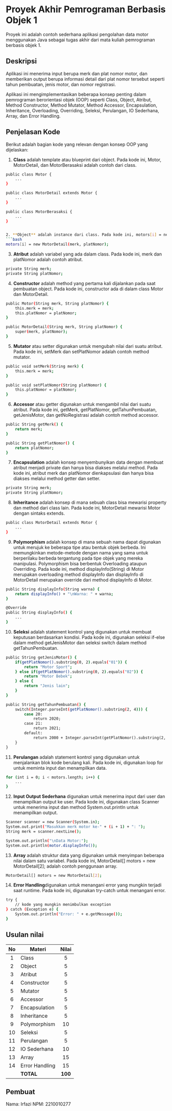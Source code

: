 # Proyek Akhir Pemrograman Berbasis Objek 1

Proyek ini adalah contoh sederhana aplikasi pengolahan data motor menggunakan Java sebagai tugas akhir dari mata kuliah pemrograman berbasis objek 1.

## Deskripsi

Aplikasi ini menerima input berupa merk dan plat nomor motor, dan memberikan output berupa informasi detail dari plat nomor tersebut seperti tahun pembuatan, jenis motor, dan nomor registrasi.

Aplikasi ini mengimplementasikan beberapa konsep penting dalam pemrograman berorientasi objek (OOP) seperti Class, Object, Atribut, Method Constructor, Method Mutator, Method Accessor, Encapsulation, Inheritance, Overloading, Overriding, Seleksi, Perulangan, IO Sederhana, Array, dan Error Handling.
## Penjelasan Kode

Berikut adalah bagian kode yang relevan dengan konsep OOP yang dijelaskan:

1. **Class** adalah template atau blueprint dari object. Pada kode ini, Motor, MotorDetail, dan MotorBerasaksi adalah contoh dari class.
```bash
public class Motor {
    ...
}

public class MotorDetail extends Motor {
    ...
}

public class MotorBerasaksi {
    ...
}


2. **Object** adalah instance dari class. Pada kode ini, motors[i] = new MotorDetail(merk, platNomor); adalah contoh pembuatan object.
```bash
motors[i] = new MotorDetail(merk, platNomor);

```

3. **Atribut** adalah variabel yang ada dalam class. Pada kode ini, merk dan platNomor adalah contoh atribut.

```bash
private String merk;
private String platNomor;

```

4. **Constructor** adalah method yang pertama kali dijalankan pada saat pembuatan object. Pada kode ini, constructor ada di dalam class Motor dan MotorDetail.

```bash
public Motor(String merk, String platNomor) {
    this.merk = merk;
    this.platNomor = platNomor;
}

public MotorDetail(String merk, String platNomor) {
    super(merk, platNomor);
}

```

5. **Mutator** atau setter digunakan untuk mengubah nilai dari suatu atribut. Pada kode ini, setMerk dan setPlatNomor adalah contoh method mutator.
```bash
public void setMerk(String merk) {
    this.merk = merk;
}

public void setPlatNomor(String platNomor) {
    this.platNomor = platNomor;
}

```

6. **Accessor** atau getter digunakan untuk mengambil nilai dari suatu atribut. Pada kode ini, getMerk, getPlatNomor, getTahunPembuatan, getJenisMotor, dan getNoRegistrasi adalah contoh method accessor.
```bash
public String getMerk() {
    return merk;
}

public String getPlatNomor() {
    return platNomor;
}

```

7. **Encapsulation** adalah konsep menyembunyikan data dengan membuat atribut menjadi private dan hanya bisa diakses melalui method. Pada kode ini, atribut merk dan platNomor dienkapsulasi dan hanya bisa diakses melalui method getter dan setter.

```bash
private String merk;
private String platNomor;

```

8. **Inheritance** adalah konsep di mana sebuah class bisa mewarisi property dan method dari class lain. Pada kode ini, MotorDetail mewarisi Motor dengan sintaks extends.

```bash
public class MotorDetail extends Motor {
    ...
}

```

9. **Polymorphism** adalah konsep di mana sebuah nama dapat digunakan untuk merujuk ke beberapa tipe atau bentuk objek berbeda. Ini memungkinkan metode-metode dengan nama yang sama untuk berperilaku berbeda tergantung pada tipe objek yang mereka manipulasi. Polymorphism bisa berbentuk Overloading ataupun Overriding. Pada kode ini, method displayInfo(String) di Motor merupakan overloading method displayInfo dan displayInfo di MotorDetail merupakan override dari method displayInfo di Motor.

```bash
public String displayInfo(String warna) {
    return displayInfo() + "\nWarna: " + warna;
}

@Override
public String displayInfo() {
    ...
}

```

10. **Seleksi** adalah statement kontrol yang digunakan untuk membuat keputusan berdasarkan kondisi. Pada kode ini, digunakan seleksi if-else dalam method getJenisMotor dan seleksi switch dalam method getTahunPembuatan.
```bash
public String getJenisMotor() {
    if(getPlatNomor().substring(0, 2).equals("01")) {
        return "Motor Sport";
    } else if(getPlatNomor().substring(0, 2).equals("02")) {
        return "Motor Bebek";
    } else {
        return "Jenis lain";
    }
}

public String getTahunPembuatan() {
    switch(Integer.parseInt(getPlatNomor().substring(2, 4))) {
        case 20:
            return 2020;
        case 21:
            return 2021;
        default:
            return 2000 + Integer.parseInt(getPlatNomor().substring(2, 4));
    }
}
```

11. **Perulangan** adalah statement kontrol yang digunakan untuk menjalankan blok kode berulang kali. Pada kode ini, digunakan loop for untuk meminta input dan menampilkan data.

```bash
for (int i = 0; i < motors.length; i++) {
    ...
}

```

12. **Input Output Sederhana** digunakan untuk menerima input dari user dan menampilkan output ke user. Pada kode ini, digunakan class Scanner untuk menerima input dan method System.out.println untuk menampilkan output.
```bash
Scanner scanner = new Scanner(System.in);
System.out.print("Masukkan merk motor ke-" + (i + 1) + ": ");
String merk = scanner.nextLine();

System.out.println("\nData Motor:");
System.out.println(motor.displayInfo());

```

13. **Array** adalah struktur data yang digunakan untuk menyimpan beberapa nilai dalam satu variabel. Pada kode ini, MotorDetail[] motors = new MotorDetail[2]; adalah contoh penggunaan array.

```bash
MotorDetail[] motors = new MotorDetail[2];
```

14. **Error Handling**digunakan untuk menangani error yang mungkin terjadi saat runtime. Pada kode ini, digunakan try-catch untuk menangani error.

```bash
try {
    // kode yang mungkin menimbulkan exception
} catch (Exception e) {
    System.out.println("Error: " + e.getMessage());
}

```

## Usulan nilai

| No  | Materi         |  Nilai  |
| :-: | -------------- | :-----: |
|  1  | Class          |    5    |
|  2  | Object         |    5    |
|  3  | Atribut        |    5    |
|  4  | Constructor    |    5    |
|  5  | Mutator        |    5    |
|  6  | Accessor       |    5    |
|  7  | Encapsulation  |    5    |
|  8  | Inheritance    |    5    |
|  9  | Polymorphism   |   10    |
| 10  | Seleksi        |    5    |
| 11  | Perulangan     |    5    |
| 12  | IO Sederhana   |   10    |
| 13  | Array          |   15    |
| 14  | Error Handling |   15    |
|     | **TOTAL**      | **100** |

## Pembuat

Nama: Irfazi
NPM: 2210010277
